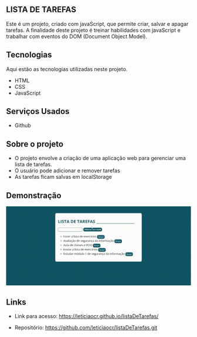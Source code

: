 
## LISTA DE TAREFAS
Este é um projeto, criado com javaScript, que permite criar, salvar e apagar tarefas. A finalidade deste projeto é treinar habilidades com javaScript e trabalhar com eventos do DOM (Document Object Model). 

## Tecnologias

Aqui estão as tecnologias utilizadas neste projeto.

* HTML
* CSS 
* JavaScript

## Serviços Usados

* Github


## Sobre o projeto

* O projeto envolve a criação de uma aplicação web para gerenciar uma lista de tarefas.
* O usuário pode adicionar e remover tarefas 
* As tarefas ficam salvas em localStorage


## Demonstração 



![Tela da lista de tarefas](https://github.com/leticiaocr/listaDeTarefas/blob/main/assets/listaDeTarefasJs.gif)




## Links
  - Link para acesso: https://leticiaocr.github.io/listaDeTarefas/
  
  - Repositório: https://github.com/leticiaocr/listaDeTarefas.git
 

